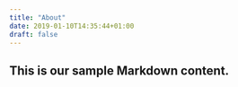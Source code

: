 ```yaml
---
title: "About"
date: 2019-01-10T14:35:44+01:00
draft: false
---
```


 ## This is our sample Markdown content.
